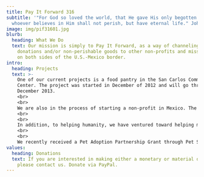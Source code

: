 ```yaml
---
title: Pay It Forward 316
subtitle: '"For God so loved the world, that He gave His only begotten Son, that
  whoever believes in Him shall not perish, but have eternal life." John 3:16'
image: img/pif31601.jpg
blurb:
  heading: What We Do
  text: Our mission is simply to Pay It Forward, as a way of channeling material
    donations and/or non-perishable goods to other non-profits and missionaries
    on both sides of the U.S.-Mexico border.
intro:
  heading: Projects
  text: >-
    One of our current projects is a food pantry in the San Carlos Community
    Center. The project was started in December of 2012 and will go through
    December 2013.
    <br>
    <br>
    We are also in the process of starting a non-profit in Mexico. The plan is to start an orphanage in Nuevo Progreso/Las Flores in memory of Regina Olivares, who died in Mexico in 1935. She left behind three daughters that had to fend for themselves, the youngest being 2-year-old Marina Graciela Garza Olivares. The motivation for the orphanage in Mexico is to help children who otherwise would not have the support of a safe environment and for an education, including college. For more information on Niños Milagros de Dios﻿, click here.
    <br>
    <br>
    In addition, to helping humanity, we have ventured toward helping man's best friend. We have seen that there is a great need for animal rescue, along with spaying and neuturing those unfortunate animals being left to fend for themselves.
    <br>
    <br>
    We recently received a Pet Adoption Partnership Grant through Pet Smart and are in the process of applying for grants to aid in spaying and neuturing animals in Mexico. 
values:
  heading: Donations
  text: If you are interested in making either a monetary or material donation,
    please contact us. Donate via PayPal.
---
```

